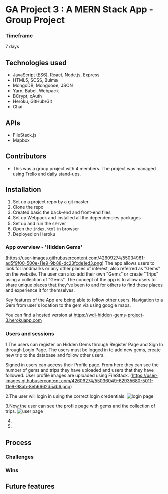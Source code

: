 # GA Project 3 : A MERN Stack App - Group Project

### Timeframe
7 days

## Technologies used

* JavaScript (ES6), React, Node.js, Express
* HTML5, SCSS, Bulma
* MongoDB, Mongoose, JSON
* Yarn, Babel, Webpack
* BCrypt, oAuth
* Heroku, GitHub/Git
* Chai

## APIs
* FileStack.js
* Mapbox

## Contributors
* This was a group project with 4 members. The project was managed using Trello and daily stand-ups.

## Installation

1. Set up a project repo by a git master
2. Clone the repo
3. Created basic the back-end and front-end files
4. Set up Webpack and installed all the dependencies packages
5. Set up and run the server
6. Open the `index.html` in browser
8. Deployed on Heroku

### App overview - 'Hidden Gems'

(https://user-images.githubusercontent.com/42609274/55034981-ad5f9f00-500e-11e9-9b88-dc23fcde1ed3.png)
The app  allows users to look for landmarks or any other places of interest, also referred as "Gems" on the website. The user can also add their own "Gems" or create "Trips" using a collection of "Gems". The concept of the app is to allow users to share unique places that they've been to and for others to find these places and experience it for themselves.

Key features of the App are being able to follow other users. Navigation to a Gem from user's location to the gem via using google maps.

You can find a hosted version at https://wdi-hidden-gems-project-3.herokuapp.com


### Users and sessions
1.The users can register on Hidden Gems through Register Page and Sign In through Login Page. The users must be logged in to add new gems, create new trip to the database and follow other users.

Signed in users can access their Profile page. From here they can see the number of gems and trips they have uploaded and users that they have followed. User profile images are uploaded using FileStack.
(https://user-images.githubusercontent.com/42609274/55036049-62935680-5011-11e9-98ab-8eb6662d5ab6.png)

2.The user will login in using the correct login credentials.
![login page](https://user-images.githubusercontent.com/42389173/52851380-e0f50280-310d-11e9-8a5f-4ef41a846ac1.png)

3.Now the user can see the profile page with gems and the collection of trips.
![user page](https://user-images.githubusercontent.com/42389173/52851950-41d10a80-310f-11e9-92b0-d1637983a316.png)

4.

5.

## Process


### Challenges


### Wins



## Future features
